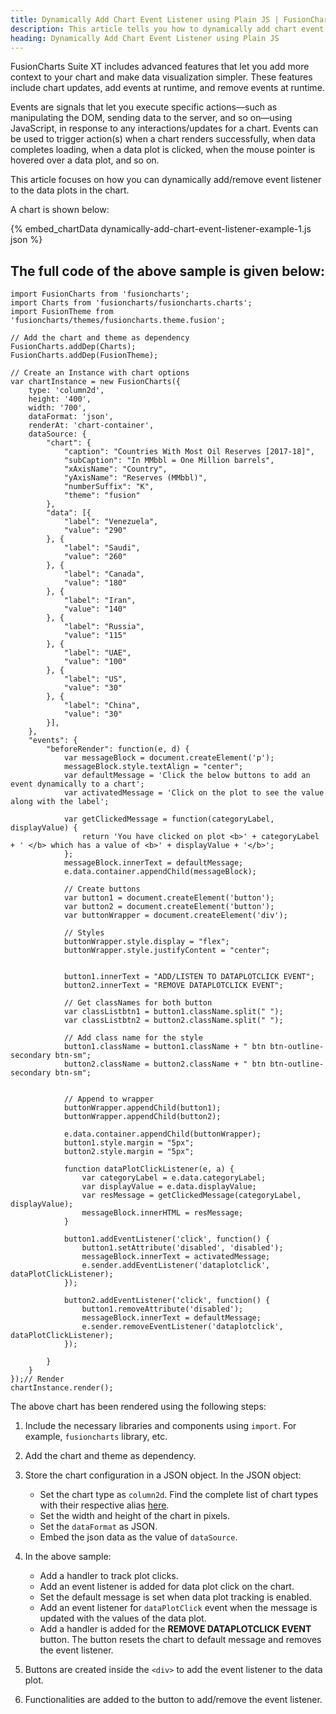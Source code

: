 ```yaml
---
title: Dynamically Add Chart Event Listener using Plain JS | FusionCharts
description: This article tells you how to dynamically add chart event listener to your chart using plain JS.
heading: Dynamically Add Chart Event Listener using Plain JS
---
```


FusionCharts Suite XT includes advanced features that let you add more context to your chart and make data visualization simpler. These features include chart updates, add events at runtime, and remove events at runtime.

Events are signals that let you execute specific actions—such as manipulating the DOM, sending data to the server, and so on—using JavaScript, in response to any interactions/updates for a chart. Events can be used to trigger action(s) when a chart renders successfully, when data completes loading, when a data plot is clicked, when the mouse pointer is hovered over a data plot, and so on.

This article focuses on how you can dynamically add/remove event listener to the data plots in the chart.

A chart is shown below:

{% embed_chartData dynamically-add-chart-event-listener-example-1.js json %}

## The full code of the above sample is given below:

```
import FusionCharts from 'fusioncharts';
import Charts from 'fusioncharts/fusioncharts.charts';
import FusionTheme from 'fusioncharts/themes/fusioncharts.theme.fusion';

// Add the chart and theme as dependency
FusionCharts.addDep(Charts);
FusionCharts.addDep(FusionTheme);

// Create an Instance with chart options
var chartInstance = new FusionCharts({
    type: 'column2d',
    height: '400',
    width: '700',
    dataFormat: 'json',
    renderAt: 'chart-container',
    dataSource: {
        "chart": {
            "caption": "Countries With Most Oil Reserves [2017-18]",
            "subCaption": "In MMbbl = One Million barrels",
            "xAxisName": "Country",
            "yAxisName": "Reserves (MMbbl)",
            "numberSuffix": "K",
            "theme": "fusion"
        },
        "data": [{
            "label": "Venezuela",
            "value": "290"
        }, {
            "label": "Saudi",
            "value": "260"
        }, {
            "label": "Canada",
            "value": "180"
        }, {
            "label": "Iran",
            "value": "140"
        }, {
            "label": "Russia",
            "value": "115"
        }, {
            "label": "UAE",
            "value": "100"
        }, {
            "label": "US",
            "value": "30"
        }, {
            "label": "China",
            "value": "30"
        }],
    },
    "events": {
        "beforeRender": function(e, d) {
            var messageBlock = document.createElement('p');
            messageBlock.style.textAlign = "center";
            var defaultMessage = 'Click the below buttons to add an event dynamically to a chart';
            var activatedMessage = 'Click on the plot to see the value along with the label';

            var getClickedMessage = function(categoryLabel, displayValue) {
                return 'You have clicked on plot <b>' + categoryLabel + ' </b> which has a value of <b>' + displayValue + '</b>';
            };
            messageBlock.innerText = defaultMessage;
            e.data.container.appendChild(messageBlock);

            // Create buttons
            var button1 = document.createElement('button');
            var button2 = document.createElement('button');
            var buttonWrapper = document.createElement('div');

            // Styles
            buttonWrapper.style.display = "flex";
            buttonWrapper.style.justifyContent = "center";


            button1.innerText = "ADD/LISTEN TO DATAPLOTCLICK EVENT";
            button2.innerText = "REMOVE DATAPLOTCLICK EVENT";

            // Get classNames for both button
            var classListbtn1 = button1.className.split(" ");
            var classListbtn2 = button2.className.split(" ");

            // Add class name for the style
            button1.className = button1.className + " btn btn-outline-secondary btn-sm";
            button2.className = button2.className + " btn btn-outline-secondary btn-sm";


            // Append to wrapper
            buttonWrapper.appendChild(button1);
            buttonWrapper.appendChild(button2);

            e.data.container.appendChild(buttonWrapper);
            button1.style.margin = "5px";
            button2.style.margin = "5px";

            function dataPlotClickListener(e, a) {
                var categoryLabel = e.data.categoryLabel;
                var displayValue = e.data.displayValue;
                var resMessage = getClickedMessage(categoryLabel, displayValue);
                messageBlock.innerHTML = resMessage;
            }

            button1.addEventListener('click', function() {
                button1.setAttribute('disabled', 'disabled');
                messageBlock.innerText = activatedMessage;
                e.sender.addEventListener('dataplotclick', dataPlotClickListener);
            });

            button2.addEventListener('click', function() {
                button1.removeAttribute('disabled');
                messageBlock.innerText = defaultMessage;
                e.sender.removeEventListener('dataplotclick', dataPlotClickListener);
            });

        }
    }
});// Render
chartInstance.render();
```

The above chart has been rendered using the following steps:

1. Include the necessary libraries and components using `import`. For example, `fusioncharts` library, etc.

2. Add the chart and theme as dependency. 

3. Store the chart configuration in a JSON object. In the JSON object:
    * Set the chart type as `column2d`. Find the complete list of chart types with their respective alias [here](https://www.fusioncharts.com/dev/chart-guide/list-of-charts).
    * Set the width and height of the chart in pixels. 
    * Set the `dataFormat` as JSON.
    * Embed the json data as the value of `dataSource`.

4. In the above sample:
	* Add a handler to track plot clicks.
	* Add an event listener is added for data plot click on the chart.
	* Set the default message is set when data plot tracking is enabled.
	* Add an event listener for `dataPlotClick` event when the message is updated with the values of the data plot.
	* Add a handler is added for the **REMOVE DATAPLOTCLICK EVENT** button. The button resets the chart to default message and removes the event listener.

5. Buttons are created inside the `<div>` to add the event listener to the data plot.

6. Functionalities are added to the button to add/remove the event listener.
